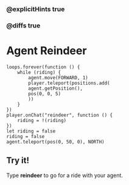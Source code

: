 ### @explicitHints true

### @diffs true

# Agent Reindeer

```template
loops.forever(function () {
    while (riding) {
        agent.move(FORWARD, 1)
        player.teleport(positions.add(
        agent.getPosition(),
        pos(0, 0, 5)
        ))
    }
})
player.onChat("reindeer", function () {
    riding = !(riding)
})
let riding = false
riding = false
agent.teleport(pos(0, 50, 0), NORTH)
```

## Try it!

Type **reindeer** to go for a ride with your agent.